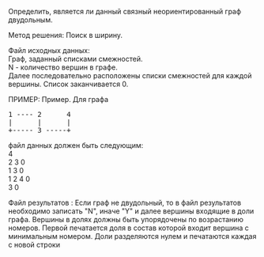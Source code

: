 Определить, является ли данный связный неориентированный граф двудольным.

Метод решения: Поиск в ширину.

Файл исходных данных:  
Граф, заданный списками смежностей.  
N - количество вершин в графе.  
Далее последовательно расположены списки смежностей для каждой вершины. Список заканчивается 0.

ПРИМЕР:
Пример. Для графа
<pre>
1 ---- 2      4  
|      |      |  
+----- 3 -----+  
</pre>
файл данных должен быть следующим:  
4  
2 3 0  
1 3 0  
1 2 4 0  
3 0  

Файл результатов :
Если граф не двудольный, то в файл результатов необходимо записать
"N", иначе "Y" и далее вершины входящие в доли графа. Вершины в долях
должны быть упорядочены по возрастанию номеров. Первой печатается доля в
состав которой входит вершина с минимальным номером. Доли разделяются нулем
и печатаются каждая с новой строки
